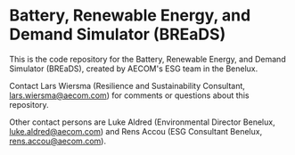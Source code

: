 # Battery, Renewable Energy, and Demand Simulator (BREaDS)
This is the code repository for the Battery, Renewable Energy, and Demand Simulator (BREaDS), created by AECOM's ESG team in the Benelux.

Contact Lars Wiersma (Resilience and Sustainability Consultant, lars.wiersma@aecom.com) for comments or questions about this repository.

Other contact persons are Luke Aldred (Environmental Director Benelux, luke.aldred@aecom.com) and Rens Accou (ESG Consultant Benelux, rens.accou@aecom.com).